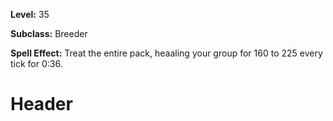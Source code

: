 <!-- TITLE: Spell: Pack Treatment -->
<!-- SUBTITLE:  -->

**Level:** 35

**Subclass:** Breeder

**Spell Effect:** Treat the entire pack, heaaling your group for 160 to 225 every tick for 0:36.

# Header